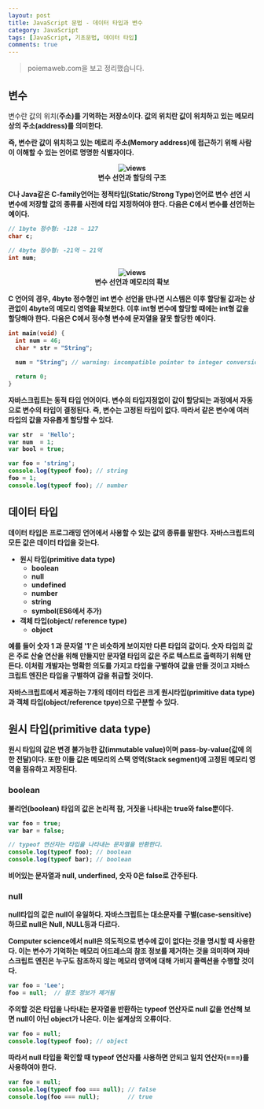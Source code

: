 ```yaml
---
layout: post
title: JavaScript 문법 - 데이터 타입과 변수
category: JavaScript
tags: [JavaScript, 기초문법, 데이터 타입]
comments: true
---
```

<!----------------- 탬플릿
>안내말
## forEach
### 설명
[MDN]()
### 문법
```javascript

```
### 예시
```javascript

```

<center>
 <figure>
 <img src="/assets/post-img/git/git_diff.png" alt="views">
 <figcaption>cat을 통해서 git diff 결과를 표시</figcaption>
 </figure>
 </center>
------------------->

>poiemaweb.com을 보고 정리했습니다.

## 변수

변수란 값의 위치(<strong>주소<strong>)를 기억하는 저장소이다.
값의 위치란 값이 위치하고 있는 메모리 상의 주소(address)를 의미한다.

즉, 변수란 값이 위치하고 있는 메로리 주소(Memory address)에 접근하기 위해 사람이 이해할 수 있는 언어로 명명한 식별자이다.

<center>
<figure>
<img src="https://poiemaweb.com/img/memory_address.png" alt="views">
<figcaption>변수 선언과 할당의 구조</figcaption>
</figure>
</center>

C나 Java같은 C-family언어는 정적타입(Static/Strong Type)언어로 변수 선언 시 변수에 저장할 값의 종류를 사전에 타입 지정하여야 한다. 다음은 C에서 변수를 선언하는 예이다.

```c
// 1byte 정수형: -128 ~ 127
char c;

// 4byte 정수형: -21억 ~ 21억
int num;
```

<center>
<figure>
<img src="https://poiemaweb.com/img/int_num.png" alt="views">
<figcaption>변수 선언과 메모리의 확보</figcaption>
</figure>
</center>

C 언어의 경우, 4byte 정수형인 int 변수 선언을 만나면 시스템은 이후 할당될 값과는 상관없이 4byte의 메모리 영역을 확보한다. 이후 int형 변수에 할당할 때에는 int형 값을 할당해야 한다. 다음은 C에서 정수형 변수에 문자열을 잘못 할당한 예이다.

```c
int main(void) {
  int num = 46;
  char * str = "String";

  num = "String"; // warning: incompatible pointer to integer conversion assigning to 'int' from 'char [7]'

  return 0;
}
```

자바스크립트는 동적 타입 언어이다. 변수의 타입지정없이 값이 할당되는 과정에서 자동으로 변수의 타입이 결정된다. 즉, 변수는 고정된 타입이 없다. 따라서 같은 변수에 여러 타입의 값을 자유롭게 할당할 수 있다.

```javascript
var str  = 'Hello';
var num  = 1;
var bool = true;

var foo = 'string';
console.log(typeof foo); // string
foo = 1;
console.log(typeof foo); // number
```

## 데이터 타입

<strong>데이터 타입은 프로그래밍 언어에서 사용할 수 있는 값의 종류를 말한다.</strong>
자바스크립트의 모든 값은 데이터 타입을 갖는다.
- 원시 타입(primitive data type)
    - boolean
    - null
    - undefined
    - number
    - string
    - symbol(ES6에서 추가)
- 객체 타입(object/ reference type)
    - object

예를 들어 숫자 1 과 문자열 '1'은 비슷하게 보이지만 다른 타입의 값이다. 숫자 타입의 값은 주로 산술 연산을 위해 만들지만 문자열 타입의 값은 주로 텍스트로 출력하기 위해 만든다. 이처럼 개발자는 명확한 의도를 가지고 타입을 구별하여 값을 만들 것이고 자바스크립트 엔진은 타입을 구별하여 갑을 취급할 것이다.

자바스크립트에서 제공하는 7개의 데이터 타입은 크게 원시타입(primitive data type)과 객체 타입(object/reference tpye)으로 구분할 수 있다.

## 원시 타입(primitive data type)
원시 타입의 값은 변경 불가능한 값(immutable value)이며 pass-by-value(값에 의한 전달)이다. 또한 이들 값은 메모리의 스택 영역(Stack segment)에 고정된 메모리 영역을 점유하고 저장된다.

### boolean

불리언(boolean) 타입의 값은 논리적 참, 거짓을 나타내는 <strong>true</strong>와 <strong>false</strong>뿐이다.

```javascript
var foo = true;
var bar = false;

// typeof 연산자는 타입을 나타내는 문자열을 반환한다.
console.log(typeof foo); // boolean
console.log(typeof bar); // boolean
```
비어있는 문자열과 <strong>null</strong>, <strong>underfined</strong>, 숫자 0은 <strong>false</strong>로 간주된다.

### null

null타입의 값은 null이 유일하다. 자바스크립트는 대소문자를 구별(case-sensitive)하므로 null은 Null, NULL등과 다르다.

Computer science에서 null은 의도적으로 변수에 값이 없다는 것을 명시할 때 사용한다. 이는 변수가 기억하는 메모리 어드레스의 참조 정보를  제거하는 것을 의미하며 자바스크립트 엔진은 누구도 참조하지 않는 메모리 영역에 대해 가비지 콜렉션을 수행할 것이다.

```javascript
var foo = 'Lee';
foo = null;  // 참조 정보가 제거됨
```

주의할 것은 타입을 나타내는 문자열을 반환하는 typeof 연산자로 null 값을 연산해 보면 null이 아닌 object가 나온다. 이는 설계상의 오류이다.

```javascript
var foo = null;
console.log(typeof foo); // object
```

따라서 null 타입을 확인할 때 typeof 연산자를 사용하면 안되고 일치 연산자(===)를 사용하여야 한다.

```javascript
var foo = null;
console.log(typeof foo === null); // false
console.log(foo === null);        // true
```